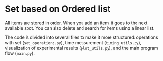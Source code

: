 # Set based on Ordered list 

All items are stored in order. When you add an item, it goes to the next available spot. You can also delete and search for items using a linear list.

The code is divided into several files to make it more structured: operations with set (`set_operations.py`), time measurement (`timing_utils.py`), visualization of experimental results (`plot_utils.py`), and the main program flow (`main.py`).